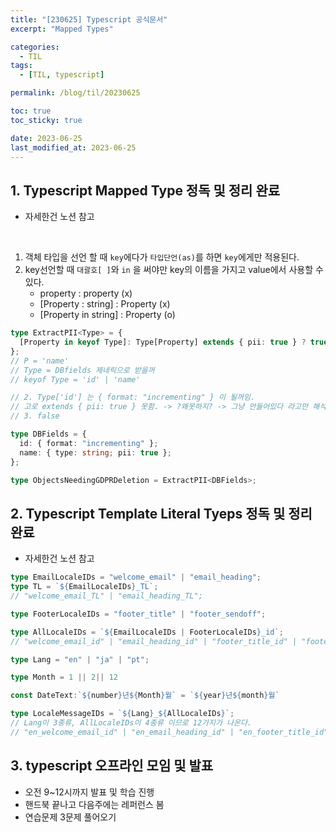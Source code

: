 ```yaml
---
title: "[230625] Typescript 공식문서"
excerpt: "Mapped Types"

categories:
  - TIL
tags:
  - [TIL, typescript]

permalink: /blog/til/20230625

toc: true
toc_sticky: true

date: 2023-06-25
last_modified_at: 2023-06-25
---
```


## 1. Typescript Mapped Type 정독 및 정리 완료

- 자세한건 노션 참고

<br>

1. 객체 타입을 선언 할 때 `key`에다가 `타입단언(as)`를 하면 `key`에게만 적용된다.
2. key선언할 때 `대괄호[ ]`와 `in` 을 써야만 key의 이름을 가지고 value에서 사용할 수 있다.
   - property : property (x)
   - [Property : string] : Property (x)
   - [Property in string] : Property (o)

```typescript
type ExtractPII<Type> = {
  [Property in keyof Type]: Type[Property] extends { pii: true } ? true : false;
};
// P = 'name'
// Type = DBfields 제네릭으로 받을꺼
// keyof Type = 'id' | 'name'

// 2. Type['id'] 는 { format: "incrementing" } 이 될꺼임.
// 고로 extends { pii: true } 못함. -> ?왜못하지? -> 그냥 안들어있다 라고만 해석함...ㅠㅜ
// 3. false

type DBFields = {
  id: { format: "incrementing" };
  name: { type: string; pii: true };
};

type ObjectsNeedingGDPRDeletion = ExtractPII<DBFields>;
```

## 2. Typescript Template Literal Tyeps 정독 및 정리 완료

- 자세한건 노션 참고

```typescript
type EmailLocaleIDs = "welcome_email" | "email_heading";
type TL = `${EmailLocaleIDs}_TL`;
// "welcome_email_TL" | "email_heading_TL";

type FooterLocaleIDs = "footer_title" | "footer_sendoff";

type AllLocaleIDs = `${EmailLocaleIDs | FooterLocaleIDs}_id`;
// "welcome_email_id" | "email_heading_id" | "footer_title_id" | "footer_sendoff_id"

type Lang = "en" | "ja" | "pt";

type Month = 1 || 2|| 12

const DateText:`${number}년${Month}월` = `${year}년${month}월`

type LocaleMessageIDs = `${Lang}_${AllLocaleIDs}`;
// Lang이 3종류, AllLocaleIDs이 4종류 이므로 12가지가 나온다.
// "en_welcome_email_id" | "en_email_heading_id" | "en_footer_title_id" | "en_footer_sendoff_id" | "ja_welcome_email_id" | "ja_email_heading_id" | "ja_footer_title_id" | "ja_footer_sendoff_id" | "pt_welcome_email_id" | "pt_email_heading_id" | "pt_footer_title_id" | "pt_footer_sendoff_id"
```

## 3. typescript 오프라인 모임 및 발표

- 오전 9~12시까지 발표 및 학습 진행
- 핸드북 끝나고 다음주에는 레퍼런스 봄
- 연습문제 3문제 풀어오기
